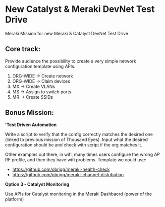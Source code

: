# New Catalyst & Meraki DevNet Test Drive
Meraki Mission for new Meraki &amp; Catalyst DevNet Test Drive

## Core track:
Provide audience the possibility to create a very simple network configuration template using APIs. 

1. ORG-WIDE -> Create network
2. ORG-WIDE -> Claim devices
3. MX -> Create VLANs
4. MS -> Assign to switch ports
5. MR -> Create SSIDs

## Bonus Mission:

**'Test Driven Automation**

Write a script to verify that the config correctly matches the desired one (linked to previous mission of Thousand Eyes).
Input what the desired configuration should be and check with script if the org matches it.

Other examples out there, in wifi, many times users configure the wrong AP RF profile, and then they have wifi problems. Template we could use:
- https://github.com/obrigg/meraki-health-check
- https://github.com/obrigg/meraki-channel-distribution

**Option 3 - Catalyst Monitoring**

Use APIs for Catalyst monitoring in the Meraki Dashbaord (power of the platform)
